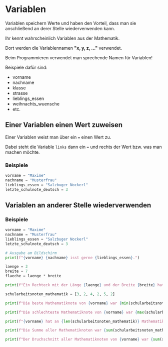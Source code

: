 # Variablen

Variablen speichern Werte und haben den Vorteil, dass man sie anschließend an derer Stelle wiederverwenden kann.

Ihr kennt wahrscheinlich Variablen aus der Mathematik.

Dort werden die Variablennamen **"x, y, z, ..."** verwendet.

Beim Programmieren verwendet man sprechende Namen für Variablen!

Beispiele dafür sind:
* vorname
* nachname
* klasse
* strasse
* lieblings_essen
* weihnachts_wuensche
* etc.

## Einer Variablen einen Wert zuweisen

Einer Variablen weist man über ein `=` einen Wert zu.

Dabei steht die Variable `links` dann ein `=` und rechts der Wert bzw. was man machen möchte.

### Beispiele

```python
vorname = "Maxime"
nachname = "Musterfrau"
lieblings_essen = "Salzbuger Nockerl"
letzte_schulnote_deutsch = 3
```

## Variablen an anderer Stelle wiederverwenden

### Beispiele

```python
vorname = "Maxime"
nachname = "Musterfrau"
lieblings_essen = "Salzbuger Nockerl"
letzte_schulnote_deutsch = 3

# Ausgabe am Bildschirm
print(f"{vorname} {nachname} isst gerne {lieblings_essen}.")

laenge = 3
breite = 7
flaeche = laenge * breite

print(f"Ein Rechteck mit der Länge {laenge} und der Breite {breite} hat eine Fläche von {flaeche}.")

schularbeitsnoten_mathematik = [3, 2, 4, 2, 5, 2]

print(f"Die beste Mathematiknote von {vorname} war {min(schularbeitsnoten_mathematik)}.")

print(f"Die schlechteste Mathematiknote von {vorname} war {max(schularbeitsnoten_mathematik)}.")

print(f"{vorname} hat an {len(schularbeitsnoten_mathematik)} Mathematikschularbeiten teilgenommen.")

print(f"Die Summe aller Mathematiknoten war {sum(schularbeitsnoten_mathematik)}.")

print(f"Der Druchschnitt aller Mathematiknoten von {vorname} war {sum(schularbeitsnoten_mathematik) / len(schularbeitsnoten_mathematik)}.")
```